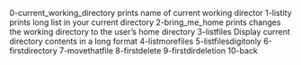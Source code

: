 0-current_working_directory prints name of current working director
1-listity prints long list in your current directory
2-bring_me_home prints changes the working directory to the user’s home directory
3-listfiles Display current directory contents in a long format
4-listmorefiles
5-listfilesdigitonly
6-firstdirectory
7-movethatfile
8-firstdelete
9-firstdirdeletion
10-back
